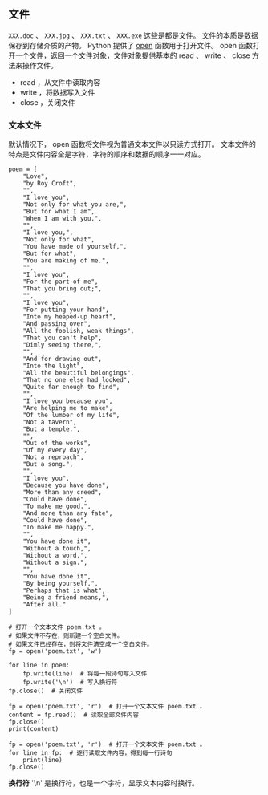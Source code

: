 ## 文件 ##
`XXX.doc` 、 `XXX.jpg` 、 `XXX.txt` 、 `XXX.exe` 这些是都是文件。
文件的本质是数据保存到存储介质的产物。
Python 提供了 [open](https://docs.python.org/3.5/library/functions.html#open) 函数用于打开文件。
open 函数打开一个文件，返回一个文件对象，文件对象提供基本的 read 、 write 、 close 方法来操作文件。

- read ，从文件中读取内容
- write ，将数据写入文件
- close ，关闭文件


### 文本文件 ###
默认情况下， open 函数将文件视为普通文本文件以只读方式打开。
文本文件的特点是文件内容全是字符，字符的顺序和数据的顺序一一对应。

```
poem = [
    "Love",
    "by Roy Croft",
    "",
    "I love you",
    "Not only for what you are,",
    "But for what I am",
    "When I am with you.",
    "",
    "I love you,",
    "Not only for what",
    "You have made of yourself,",
    "But for what",
    "You are making of me.",
    "",
    "I love you",
    "For the part of me",
    "That you bring out;",
    "",
    "I love you",
    "For putting your hand",
    "Into my heaped-up heart",
    "And passing over",
    "All the foolish, weak things",
    "That you can't help",
    "Dimly seeing there,",
    "",
    "And for drawing out",
    "Into the light",
    "All the beautiful belongings",
    "That no one else had looked",
    "Quite far enough to find",
    "",
    "I love you because you",
    "Are helping me to make",
    "Of the lumber of my life",
    "Not a tavern",
    "But a temple.",
    "",
    "Out of the works",
    "Of my every day",
    "Not a reproach",
    "But a song.",
    "",
    "I love you",
    "Because you have done",
    "More than any creed",
    "Could have done",
    "To make me good.",
    "And more than any fate",
    "Could have done",
    "To make me happy.",
    "",
    "You have done it",
    "Without a touch,",
    "Without a word,",
    "Without a sign.",
    "",
    "You have done it",
    "By being yourself.",
    "Perhaps that is what",
    "Being a friend means,",
    "After all."
]

# 打开一个文本文件 poem.txt 。
# 如果文件不存在，则新建一个空白文件。
# 如果文件已经存在，则将文件清空成一个空白文件。
fp = open('poem.txt', 'w')

for line in poem:
    fp.write(line)  # 将每一段诗句写入文件
    fp.write('\n')  # 写入换行符
fp.close()  # 关闭文件

fp = open('poem.txt', 'r')  # 打开一个文本文件 poem.txt 。
content = fp.read()  # 读取全部文件内容
fp.close()
print(content)

fp = open('poem.txt', 'r')  # 打开一个文本文件 poem.txt 。
for line in fp:  # 逐行读取文件内容，得到每一行诗句
    print(line)
fp.close()
```

**换行符** '\n' 是换行符，也是一个字符，显示文本内容时换行。
